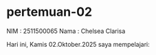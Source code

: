 # pertemuan-02
NIM : 2511500065
Nama : Chelsea Clarisa

Hari ini, Kamis 02.Oktober.2025 saya mempelajari: